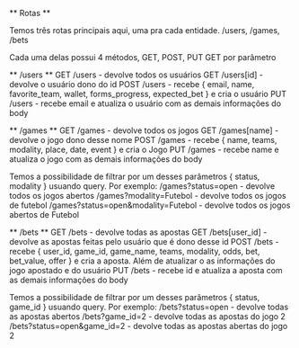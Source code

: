 ** Rotas **


Temos três rotas principais aqui, uma pra cada entidade. /users, /games, /bets

Cada uma delas possui 4 métodos, GET, POST, PUT GET por parâmetro


** /users **
GET /users - devolve todos os usuários
GET /users[id] - devolve o usuário dono do id
POST /users - recebe { email, name, favorite_team, wallet, forms_progress, expected_bet } e cria o usuário
PUT /users - recebe email e atualiza o usuário com as demais informações do body


** /games **
GET /games - devolve todos os jogos
GET /games[name] - devolve o jogo dono desse nome
POST /games - recebe  { name, teams, modality, place, date, event } e cria o Jogo
PUT /games - recebe name e atualiza o jogo com as demais informações do body

Temos a possibilidade de filtrar por um desses parâmetros { status, modality } usuando query. Por exemplo:
/games?status=open - devolve todos os jogos abertos
/games?modality=Futebol - devolve todos os jogos de futebol
/games?status=open&modality=Futebol - devolve todos os jogos abertos de Futebol 

** /bets **
GET /bets - devolve todas as apostas
GET /bets[user_id] - devolve as apostas feitas pelo usuário que é dono desse id
POST /bets - recebe  { user_id, game_id, game_name, teams, modality, odds, bet, bet_value, offer } e cria a aposta. Além de atualizar o as informações do jogo apostado e do usuário
PUT /bets - recebe id e atualiza a aposta com as demais informações do body

Temos a possibilidade de filtrar por um desses parâmetros { status, game_id } usuando query. Por exemplo:
/bets?status=open - devolve todas as apostas abertos
/bets?game_id=2 - devolve todas as apostas do jogo 2
/bets?status=open&game_id=2 - devolve todas as apostas abertas do jogo 2 


